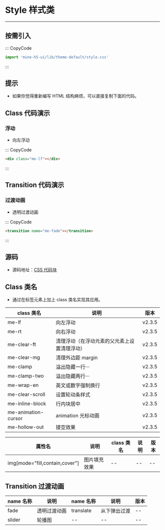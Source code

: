 # Style 样式类

---

## 按需引入

::: CopyCode

```JavaScript
import 'mine-h5-ui/lib/theme-default/style.css'
```

:::

## 提示

- 如果你觉得重新编写 HTML 结构麻烦，可以直接复制下面的代码。

## Class 代码演示

### 浮动

- 向左浮动

::: CopyCode

```HTML
<div class="me-lf"></div>
```

:::

## Transition 代码演示

### 过渡动画

- 透明过渡动画

::: CopyCode

```HTML
<transition name="me-fade"></transition>
```

:::

## 源码

- 源码地址：[CSS 代码块](https://github.com/biaov/MINE-H5-UI/blob/master/packages/theme-default/src/style.less)

## Class 类名

- 通过在标签元素上加上 class 类名实现其应用。

| class 类名          | 说明                                         | 版本   |
| ------------------- | -------------------------------------------- | ------ |
| me-lf               | 向左浮动                                     | v2.3.5 |
| me-rt               | 向右浮动                                     | v2.3.5 |
| me-clear-ft         | 清理浮动（在浮动元素的父元素上设置清理浮动） | v2.3.5 |
| me-clear-mg         | 清理外边距 margin                            | v2.3.5 |
| me-clamp            | 溢出隐藏一行···                              | v2.3.5 |
| me-clamp-two        | 溢出隐藏两行···                              | v2.3.5 |
| me-wrap-en          | 英文或数字强制换行                           | v2.3.5 |
| me-clear-scroll     | 设置轮动条样式                               | v2.3.5 |
| me-inline-block     | 行内块居中                                   | v2.3.5 |
| me-animation-cursor | animation 光标动画                           | v2.3.5 |
| me-hollow-out       | 镂空效果                                     | v2.3.5 |

| 属性名                         | 说明         | class 类名 | 说明 | 版本 |
| ------------------------------ | ------------ | ---------- | ---- | ---- |
| img[mode="fill,contain,cover"] | 图片填充效果 | --         | --   | --   |

## Transition 过渡动画

| name 名称 | 说明         | name 名称 | 说明         | 版本 |
| --------- | ------------ | --------- | ------------ | ---- |
| fade      | 透明过渡动画 | translate | 从下弹出过渡 | --   |
| slider    | 轮播图       | --        | --           | --   |
